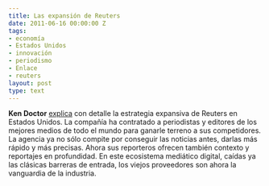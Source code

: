 ```yaml
---
title: Las expansión de Reuters
date: 2011-06-16 00:00:00 Z
tags:
- economía
- Estados Unidos
- innovación
- periodismo
- Enlace
- reuters
layout: post
type: text
---
```


**Ken Doctor** [explica](http://www.niemanlab.org/2011/06/the-newsonomics-of-reuters-americanization/) con detalle la estrategia expansiva de Reuters en Estados Unidos. La compañía ha contratado a periodistas y editores de los mejores medios de todo el mundo para ganarle terreno a sus competidores. La agencia ya no sólo compite por conseguir las noticias antes, darlas más rápido y más precisas. Ahora sus reporteros ofrecen también contexto y reportajes en profundidad. En este ecosistema mediático digital, caídas ya las clásicas barreras de entrada, los viejos proveedores son ahora la vanguardia de la industria.   


